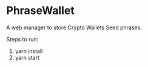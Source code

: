 # PhraseWallet
A web manager to store Crypto Wallets Seed phrases.

Steps to run:
1. yarn install
2. yarn start
